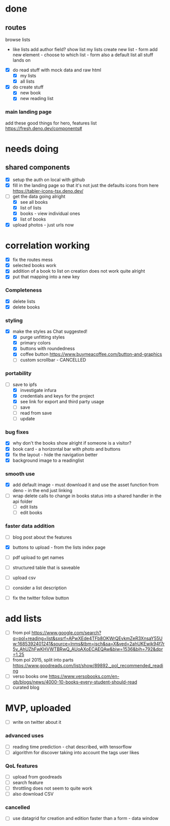 # done

## routes

browse lists

- like lists add author field? show list my lists create new list - form add new
  element - choose to which list - form also a default list all stuff lands on
- [x] do read stuff with mock data and raw html
  - [x] my lists
  - [x] all lists
- [x] do create stuff
  - [x] new book
  - [x] new reading list

### main landing page

add these good things for hero, features list https://fresh.deno.dev/components#

# needs doing

## shared components

- [x] setup the auth on local with github
- [x] fill in the landing page so that it's not just the defaults icons from
      here https://tabler-icons-tsx.deno.dev/
- [ ] get the data going alright
  - [x] see all books
  - [x] list of lists
  - [x] books - view individual ones
  - [x] list of books
- [x] upload photos - just urls now

# correlation working

- [x] fix the routes mess
- [x] selected books work
- [x] addition of a book to list on creation does not work quite alright
- [x] put that mapping into a new key

### Completeness

- [x] delete lists
- [x] delete books

### styling

- [x] make the styles as Chat suggested!
  - [x] purge unfitting styles
  - [x] primary colors
  - [x] buttons with roundedness
  - [x] coffee button https://www.buymeacoffee.com/button-and-graphics
  - [ ] custom scrollbar - CANCELLED

### portability

- [ ] save to ipfs
  - [x] investigate infura
  - [x] credentials and keys for the project
  - [x] see link for export and third party usage
  - [ ] save
  - [ ] read from save
  - [ ] update

### bug fixes

- [x] why don't the books show alright if someone is a visitor?
- [x] book card - a horizontal bar with photo and buttons
- [x] fix the layout - hide the navigation better
- [x] background image to a readinglist

### smooth use

- [x] add default image - must download it and use the asset function from deno - in the end just linking
- [ ] wrap delete calls to change in books status into a shared handler in the
      api folder
  - [ ] edit lists
  - [ ] edit books

### faster data addition

- [ ] blog post about the features

- [x] buttons to upload - from the lists index page
- [ ] pdf upload to get names
- [ ] structured table that is saveable
- [ ] upload csv
- [ ] consider a list description
- [ ] fix the twitter follow button

# add lists

- [ ] from pol
      https://www.google.com/search?q=pol+reading+list&sxsrf=APwXEde4TFb8OKWrQEvkmZeR3XnsaY55Uw:1685392401241&source=lnms&tbm=isch&sa=X&ved=2ahUKEwik94f7r5v_AhUZhFwKHVWTBRwQ_AUoAXoECAEQAw&biw=1536&bih=792&dpr=1.25
- [ ] from pol 2015, split into parts
      https://www.goodreads.com/list/show/89892._pol_recommended_reading
- [ ] verso books one
      https://www.versobooks.com/en-gb/blogs/news/4000-10-books-every-student-should-read
- [ ] curated blog

# MVP, uploaded

- [ ] write on twitter about it

### advanced uses

- [ ] reading time prediction - chat described, with tensorflow
- [ ] algorithm for discover taking into account the tags user likes

### QoL features

- [ ] upload from goodreads
- [ ] search feature
- [ ] throttling does not seem to quite work
- [ ] also download CSV

### cancelled

- [ ] use datagrid for creation and edition faster than a form - data window
